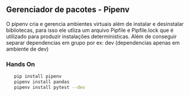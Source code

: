 ## Gerenciador de pacotes - Pipenv 

O pipenv cria e gerencia ambientes virtuais além de instalar e desinstalar bibliotecas, para isso ele utliza um arquivo Pipfile e Pipfile.lock que é utilizado para produzir instalações deterministicas. Além de conseguir separar dependencias em grupo por ex: dev (dependencias apenas em ambiente de dev)

### Hands On

```bash
   pip install pipenv
   pipenv install pandas
   pipenv install pytest --dev
```
